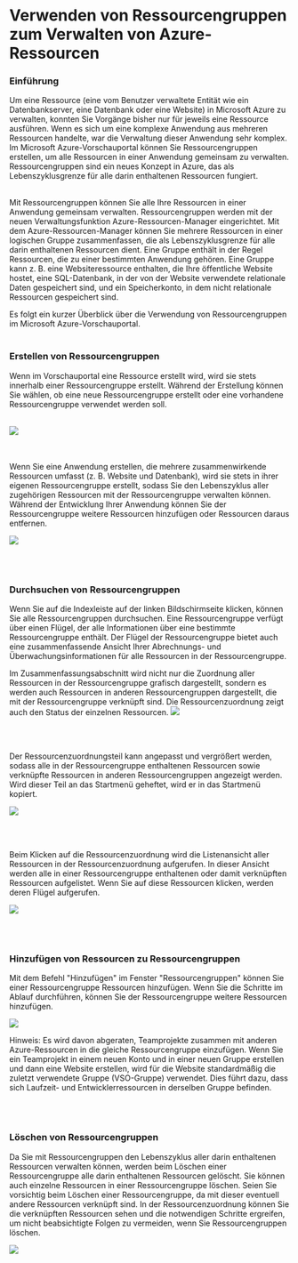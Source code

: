 ﻿<properties 
	pageTitle="Verwenden von Ressourcengruppen zum Verwalten von Azure-Ressourcen" 
	description="Gruppieren Sie mehrere Ressourcen als logische Gruppe, die zur Lebenszyklusbegrenzung für enthaltene Ressourcen wird." 
	services="multiple" 
	documentationCenter="" 
	authors="" 
	writer="tomfitz" 
	manager="wpickett" 
	editor=""/>

<tags 
	ms.service="multiple" 
	ms.workload="multiple" 
	ms.tgt_pltfrm="ibiza" 
	ms.devlang="na" 
	ms.topic="article" 
	ms.date="02/09/2015" 
	ms.author="tomfitz"/>


# Verwenden von Ressourcengruppen zum Verwalten von Azure-Ressourcen

### Einführung

Um eine Ressource (eine vom Benutzer verwaltete Entität wie ein Datenbankserver, eine Datenbank oder eine Website) in Microsoft Azure zu verwalten, konnten Sie Vorgänge bisher nur für jeweils eine Ressource ausführen. Wenn es sich um eine komplexe Anwendung aus mehreren Ressourcen handelte, war die Verwaltung dieser Anwendung sehr komplex. Im Microsoft Azure-Vorschauportal können Sie Ressourcengruppen erstellen, um alle Ressourcen in einer Anwendung gemeinsam zu verwalten. Ressourcengruppen sind ein neues Konzept in Azure, das als Lebenszyklusgrenze für alle darin enthaltenen Ressourcen fungiert. 
<br><br />

Mit Ressourcengruppen können Sie alle Ihre Ressourcen in einer Anwendung gemeinsam verwalten. Ressourcengruppen werden mit der neuen Verwaltungsfunktion Azure-Ressourcen-Manager eingerichtet. Mit dem Azure-Ressourcen-Manager können Sie mehrere Ressourcen in einer logischen Gruppe zusammenfassen, die als Lebenszyklusgrenze für alle darin enthaltenen Ressourcen dient. Eine Gruppe enthält in der Regel Ressourcen, die zu einer bestimmten Anwendung gehören. Eine Gruppe kann z. B. eine Websiteressource enthalten, die Ihre öffentliche Website hostet, eine SQL-Datenbank, in der von der Website verwendete relationale Daten gespeichert sind, und ein Speicherkonto, in dem nicht relationale Ressourcen gespeichert sind. 

Es folgt ein kurzer Überblick über die Verwendung von Ressourcengruppen im Microsoft Azure-Vorschauportal. 
<br><br />

### Erstellen von Ressourcengruppen

Wenn im Vorschauportal eine Ressource erstellt wird, wird sie stets innerhalb einer Ressourcengruppe erstellt. Während der Erstellung können Sie wählen, ob eine neue Ressourcengruppe erstellt oder eine vorhandene Ressourcengruppe verwendet werden soll. <br><br />

![](http://i.imgur.com/USKkQdW.png)

<br><br />
Wenn Sie eine Anwendung erstellen, die mehrere zusammenwirkende Ressourcen umfasst (z. B. Website und Datenbank), wird sie stets in ihrer eigenen Ressourcengruppe erstellt, sodass Sie den Lebenszyklus aller zugehörigen Ressourcen mit der Ressourcengruppe verwalten können. Während der Entwicklung Ihrer Anwendung können Sie der Ressourcengruppe weitere Ressourcen hinzufügen oder Ressourcen daraus entfernen. 

![](http://i.imgur.com/Me0jbio.png)


<br><br />

### Durchsuchen von Ressourcengruppen

Wenn Sie auf die Indexleiste auf der linken Bildschirmseite klicken, können Sie alle Ressourcengruppen durchsuchen. Eine Ressourcengruppe verfügt über einen Flügel, der alle Informationen über eine bestimmte Ressourcengruppe enthält. Der Flügel der Ressourcengruppe bietet auch eine zusammenfassende Ansicht Ihrer Abrechnungs- und Überwachungsinformationen für alle Ressourcen in der Ressourcengruppe.

Im Zusammenfassungsabschnitt wird nicht nur die Zuordnung aller Ressourcen in der Ressourcengruppe grafisch dargestellt, sondern es werden auch Ressourcen in anderen Ressourcengruppen dargestellt, die mit der Ressourcengruppe verknüpft sind. Die Ressourcenzuordnung zeigt auch den Status der einzelnen Ressourcen. 
![](http://i.imgur.com/PhJeLZQ.png)

<br><br />

Der Ressourcenzuordnungsteil kann angepasst und vergrößert werden, sodass alle in der Ressourcengruppe enthaltenen Ressourcen sowie verknüpfte Ressourcen in anderen Ressourcengruppen angezeigt werden. Wird dieser Teil an das Startmenü geheftet, wird er in das Startmenü kopiert.

![](http://i.imgur.com/5Wqv2XR.png)

<br><br />

  Beim Klicken auf die Ressourcenzuordnung wird die Listenansicht aller Ressourcen in der Ressourcenzuordnung aufgerufen. In dieser Ansicht werden alle in einer Ressourcengruppe enthaltenen oder damit verknüpften Ressourcen aufgelistet. Wenn Sie auf diese Ressourcen klicken, werden deren Flügel aufgerufen. 

![](http://i.imgur.com/COPjNng.png)




<br><br />

### Hinzufügen von Ressourcen zu Ressourcengruppen

Mit dem Befehl "Hinzufügen" im Fenster "Ressourcengruppen" können Sie einer Ressourcengruppe Ressourcen hinzufügen. Wenn Sie die Schritte im Ablauf durchführen, können Sie der Ressourcengruppe weitere Ressourcen hinzufügen.

![](http://i.imgur.com/G79kayH.png)

Hinweis: Es wird davon abgeraten, Teamprojekte zusammen mit anderen Azure-Ressourcen in die gleiche Ressourcengruppe einzufügen. Wenn Sie ein Teamprojekt in einem neuen Konto und in einer neuen Gruppe erstellen und dann eine Website erstellen, wird für die Website standardmäßig die zuletzt verwendete Gruppe (VSO-Gruppe) verwendet. Dies führt dazu, dass sich Laufzeit- und Entwicklerressourcen in derselben Gruppe befinden. 



<br><br />

### Löschen von Ressourcengruppen

Da Sie mit Ressourcengruppen den Lebenszyklus aller darin enthaltenen Ressourcen verwalten können, werden beim Löschen einer Ressourcengruppe alle darin enthaltenen Ressourcen gelöscht. Sie können auch einzelne Ressourcen in einer Ressourcengruppe löschen. Seien Sie vorsichtig beim Löschen einer Ressourcengruppe, da mit dieser eventuell andere Ressourcen verknüpft sind. In der Ressourcenzuordnung können Sie die verknüpften Ressourcen sehen und die notwendigen Schritte ergreifen, um nicht beabsichtigte Folgen zu vermeiden, wenn Sie Ressourcengruppen löschen. 

![](http://i.imgur.com/ZTXoISb.png)

<!--HONumber=47-->
